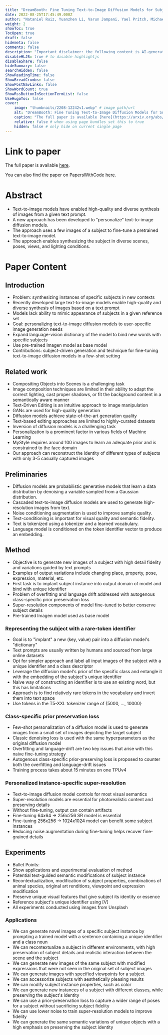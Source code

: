 ```yaml
---
title: "DreamBooth: Fine Tuning Text-to-Image Diffusion Models for Subject-Driven Generation"
date: 2022-08-25T17:45:49.000Z
author: "Nataniel Ruiz, Yuanzhen Li, Varun Jampani, Yael Pritch, Michael Rubinstein and 1 others"
weight: 2
showToc: true
TocOpen: true
draft: false
hidemeta: false
comments: false
description: "Important disclaimer: the following content is AI-generated, please make sure to fact check the presented information by reading the full paper."
disableHLJS: true # to disable highlightjs
disableShare: false
hideSummary: false
searchHidden: false
ShowReadingTime: false
ShowBreadCrumbs: false
ShowPostNavLinks: false
ShowWordCount: true
ShowRssButtonInSectionTermList: false
UseHugoToc: false
cover:
    image: "thumbnails/2208-12242v1.webp" # image path/url
    alt: "DreamBooth: Fine Tuning Text-to-Image Diffusion Models for Subject-Driven Generation" # alt text
    caption: "The full paper is available [here](https://arxiv.org/abs/2208.12242)." # display caption under cover
    relative: false # when using page bundles set this to true
    hidden: false # only hide on current single page
---
```


# Link to paper
The full paper is available [here](https://arxiv.org/abs/2208.12242).

You can also find the paper on PapersWithCode [here](https://paperswithcode.com/paper/dreambooth-fine-tuning-text-to-image).

# Abstract
- Text-to-image models have enabled high-quality and diverse synthesis of images from a given text prompt.
- A new approach has been developed to "personalize" text-to-image diffusion models.
- The approach uses a few images of a subject to fine-tune a pretrained text-to-image model.
- The approach enables synthesizing the subject in diverse scenes, poses, views, and lighting conditions.

# Paper Content

## Introduction
- Problem: synthesizing instances of specific subjects in new contexts
- Recently developed large text-to-image models enable high-quality and diverse synthesis of images based on a text prompt
- Models lack ability to mimic appearance of subjects in a given reference set
- Goal: personalizing text-to-image diffusion models to user-specific image generation needs
- Expand language-vision dictionary of the model to bind new words with specific subjects
- Use pre-trained Imagen model as base model
- Contributions: subject-driven generation and technique for fine-tuning text-to-image diffusion models in a few-shot setting

## Related work
- Compositing Objects into Scenes is a challenging task
- Image composition techniques are limited in their ability to adapt the correct lighting, cast proper shadows, or fit the background content in a semantically aware manner
- Text-Driven Editing is an intuitive approach to image manipulation
- GANs are used for high-quality generation
- Diffusion models achieve state-of-the-art generation quality
- Text-based editing approaches are limited to highly-curated datasets
- Inversion of diffusion models is a challenging task
- Personalization is a prominent factor in various fields of Machine Learning
- MyStyle requires around 100 images to learn an adequate prior and is constrained to the face domain
- Our approach can reconstruct the identity of different types of subjects with only 3-5 casually captured images

## Preliminaries
- Diffusion models are probabilistic generative models that learn a data distribution by denoising a variable sampled from a Gaussian distribution.
- Cascaded text-to-image diffusion models are used to generate high-resolution images from text.
- Noise conditioning augmentation is used to improve sample quality.
- Text-conditioning is important for visual quality and semantic fidelity.
- Text is tokenized using a tokenizer and a learned vocabulary.
- Language model is conditioned on the token identifier vector to produce an embedding.

## Method
- Objective is to generate new images of a subject with high detail fidelity and variations guided by text prompts
- Examples of output variations include changing place, property, pose, expression, material, etc.
- First task is to implant subject instance into output domain of model and bind with unique identifier
- Problem of overfitting and language drift addressed with autogenous class-specific prior preservation loss
- Super-resolution components of model fine-tuned to better conserve subject details
- Pre-trained Imagen model used as base model

### Representing the subject with a rare-token identifier
- Goal is to "implant" a new (key, value) pair into a diffusion model's "dictionary"
- Text prompts are usually written by humans and sourced from large online datasets
- Opt for simpler approach and label all input images of the subject with a unique identifier and a class descriptor
- Leverage the diffusion model's prior of the specific class and entangle it with the embedding of the subject's unique identifier
- Naive way of constructing an identifier is to use an existing word, but this has limitations
- Approach is to find relatively rare tokens in the vocabulary and invert them into text space
- Use tokens in the T5-XXL tokenizer range of {5000, ..., 10000}

### Class-specific prior preservation loss
- Few-shot personalization of a diffusion model is used to generate images from a small set of images depicting the target subject
- Classic denoising loss is used with the same hyperparameters as the original diffusion model
- Overfitting and language-drift are two key issues that arise with this naive fine-tuning strategy
- Autogenous class-specific prior-preserving loss is proposed to counter both the overfitting and language-drift issues
- Training process takes about 15 minutes on one TPUv4

### Personalized instance-specific super-resolution
- Text-to-image diffusion model controls for most visual semantics
- Super-resolution models are essential for photorealistic content and preserving details
- Without fine-tuning, output can contain artifacts
- Fine-tuning 64x64 → 256x256 SR model is essential
- Fine-tuning 256x256 → 1024x1024 model can benefit some subject instances
- Reducing noise augmentation during fine-tuning helps recover fine-grained details

## Experiments
- Bullet Points:
- Show applications and experimental evaluation of method
- Potential text-guided semantic modifications of subject instance
- Recontextualization, modification of subject properties, combinations of animal species, original art renditions, viewpoint and expression modification
- Preserve unique visual features that give subject its identity or essence
- Reference subject's unique identifier using [V]
- All experiments conducted using images from Unsplash

### Applications
- We can generate novel images of a specific subject instance by prompting a trained model with a sentence containing a unique identifier and a class noun
- We can recontextualize a subject in different environments, with high preservation of subject details and realistic interaction between the scene and the subject
- We can generate new images of the same subject with modified expressions that were not seen in the original set of subject images
- We can generate images with specified viewpoints for a subject
- We can accessorize subjects with aesthetically pleasing results
- We can modify subject instance properties, such as color
- We can generate new instances of a subject with different classes, while preserving the subject's identity
- We can use a prior-preservation loss to capture a wider range of poses for a subject without sacrificing subject fidelity
- We can use lower noise to train super-resolution models to improve fidelity
- We can generate the same semantic variations of unique objects with a high emphasis on preserving the subject identity
